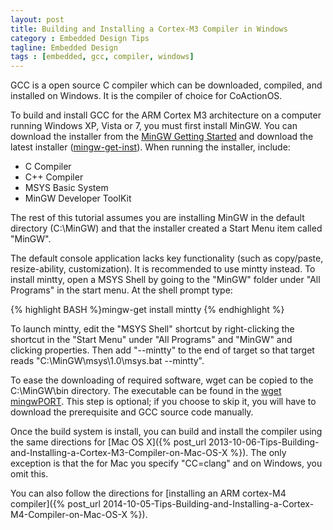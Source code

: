 ```yaml
---
layout: post
title: Building and Installing a Cortex-M3 Compiler in Windows
category : Embedded Design Tips
tagline: Embedded Design
tags : [embedded, gcc, compiler, windows]
---
```


GCC is a open source C compiler which can be downloaded, compiled, and 
installed on Windows.  It is the compiler of choice for CoActionOS.

To build and install GCC for the ARM Cortex M3 architecture on a 
computer running Windows XP, Vista or 7, you must first install 
MinGW.  You can download the installer from 
the [MinGW Getting Started](http://www.mingw.org/wiki/Getting_Started) and 
download the latest 
installer ([mingw-get-inst](http://sourceforge.net/projects/mingw/files/Automated%20MinGW%20Installer/mingw-get-inst/)).  When running 
the installer, include:

- C Compiler
- C++ Compiler
- MSYS Basic System
- MinGW Developer ToolKit

The rest of this tutorial assumes you are installing MinGW in the default 
directory (C:\MinGW) and that the installer created a Start Menu 
item called "MinGW".

The default console application lacks key 
functionality (such as copy/paste, resize-ability, customization).  It 
is recommended to use mintty instead.  To install mintty, open a 
MSYS Shell by going to the "MinGW" folder under "All Programs" in 
the start menu.  At the shell prompt type:

{% highlight BASH %}mingw-get install mintty
{% endhighlight %}

To launch mintty, edit the "MSYS Shell" shortcut by right-clicking the 
shortcut in the "Start Menu" under "All Programs" and "MinGW" and 
clicking properties.  Then add "--mintty" to the end of target so 
that target reads "C:\MinGW\msys\1.0\msys.bat --mintty".

To ease the downloading of required software, wget can be copied to the C:\MinGW\bin directory.  The executable can be found in the 
[wget mingwPORT](https://sourceforge.net/project/downloading.php?group_id=2435&filename=wget-1.9.1-mingwPORT.tar.bz2&a=85590697).  This step is optional; if you choose to skip it, you will have to download the prerequisite and GCC source code manually.

Once the build system is install, you can build and install the compiler using the same directions for [Mac OS X]({% post_url 2013-10-06-Tips-Building-and-Installing-a-Cortex-M3-Compiler-on-Mac-OS-X %}).  The only exception is that the for Mac you specify "CC=clang" and on Windows, you omit this.

You can also follow the directions for [installing an ARM cortex-M4 compiler]({% post_url 2014-10-05-Tips-Building-and-Installing-a-Cortex-M4-Compiler-on-Mac-OS-X %}).
